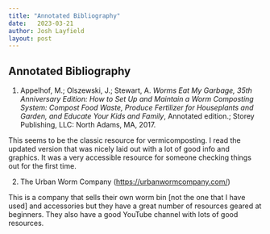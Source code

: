 ```yaml
---
title: "Annotated Bibliography"
date:   2023-03-21
author: Josh Layfield
layout: post
---
```



## Annotated Bibliography

1) Appelhof, M.; Olszewski, J.; Stewart, A. _Worms Eat My Garbage, 35th Anniversary Edition: How to Set Up and Maintain a Worm Composting System: Compost Food Waste, Produce Fertilizer for Houseplants and Garden, and Educate Your Kids and Family_, Annotated edition.; Storey Publishing, LLC: North Adams, MA, 2017.

This seems to be the classic resource for vermicomposting. I read the updated version that was nicely laid out with a lot of good info and graphics. It was a very accessible resource for someone checking things out for the first time. 

2) The Urban Worm Company (https://urbanwormcompany.com/)

This is a company that sells their own worm bin \[not the one that I have used\] and accessories but they have a great number of resources geared at beginners. They also have a good YouTube channel with lots of good resources. 

